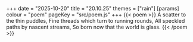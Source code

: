 +++
date = "2025-10-20"
title = "20.10.25"
themes = ["rain"]
[params]
  colour = "poem"
  pageKey = "src/poem.js"
+++
{{< poem >}}
A scatter to the thin puddles,
Fine threads which turn to running rounds,
All speckled paths by nascent streams,
So born now that the world is glass.
{{< /poem >}}
